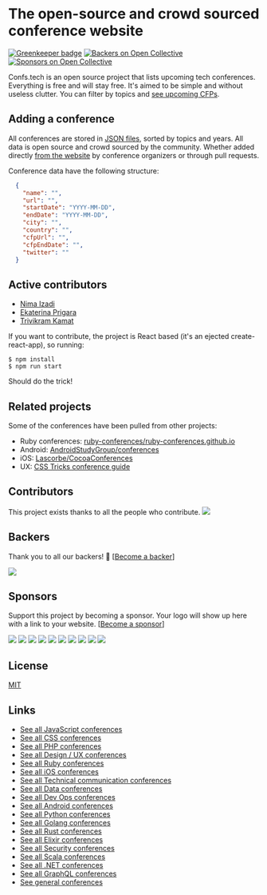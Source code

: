 # The open-source and crowd sourced conference website

[![Greenkeeper badge](https://badges.greenkeeper.io/tech-conferences/confs.tech.svg)](https://greenkeeper.io/)
[![Backers on Open Collective](https://opencollective.com/confstech/backers/badge.svg)](#backers) 
[![Sponsors on Open Collective](https://opencollective.com/confstech/sponsors/badge.svg)](#sponsors) 

Confs.tech is an open source project that lists upcoming tech conferences. Everything is free and will stay free. It's aimed to be simple and without useless clutter. You can filter by topics and [see upcoming CFPs](https://confs.tech/cfp).

## Adding a conference

All conferences are stored in [JSON files](https://github.com/tech-conferences/conference-data/tree/master/conferences), sorted by topics and years. All data is open source and crowd sourced by the community. Whether added directly [from the website](https://confs.tech/conferences/new) by conference organizers or through pull requests.

Conference data have the following structure:

```json
  {
    "name": "",
    "url": "",
    "startDate": "YYYY-MM-DD",
    "endDate": "YYYY-MM-DD",
    "city": "",
    "country": "",
    "cfpUrl": "",
    "cfpEndDate": "",
    "twitter": ""
  }
```

## Active contributors

- [Nima Izadi](https://nimz.co)
- [Ekaterina Prigara](https://twitter.com/katyaprigara)
- [Trivikram Kamat](https://twitter.com/trivikram)

If you want to contribute, the project is React based (it's an ejected create-react-app), so running:

```
$ npm install
$ npm run start
```

Should do the trick!

## Related projects

Some of the conferences have been pulled from other projects:

- Ruby conferences: [ruby-conferences/ruby-conferences.github.io](https://github.com/ruby-conferences/ruby-conferences.github.io)
- Android: [AndroidStudyGroup/conferences](https://github.com/AndroidStudyGroup/conferences)
- iOS: [Lascorbe/CocoaConferences](https://github.com/Lascorbe/CocoaConferences)
- UX: [CSS Tricks conference guide](https://css-tricks.com/guide-2017-conferences)

## Contributors

This project exists thanks to all the people who contribute. 
<a href="https://github.com/tech-conferences/confs.tech/contributors"><img src="https://opencollective.com/confstech/contributors.svg?width=890&button=false" /></a>


## Backers

Thank you to all our backers! 🙏 [[Become a backer](https://opencollective.com/confstech#backer)]

<a href="https://opencollective.com/confstech#backers" target="_blank"><img src="https://opencollective.com/confstech/backers.svg?width=890"></a>


## Sponsors

Support this project by becoming a sponsor. Your logo will show up here with a link to your website. [[Become a sponsor](https://opencollective.com/confstech#sponsor)]

<a href="https://opencollective.com/confstech/sponsor/0/website" target="_blank"><img src="https://opencollective.com/confstech/sponsor/0/avatar.svg"></a>
<a href="https://opencollective.com/confstech/sponsor/1/website" target="_blank"><img src="https://opencollective.com/confstech/sponsor/1/avatar.svg"></a>
<a href="https://opencollective.com/confstech/sponsor/2/website" target="_blank"><img src="https://opencollective.com/confstech/sponsor/2/avatar.svg"></a>
<a href="https://opencollective.com/confstech/sponsor/3/website" target="_blank"><img src="https://opencollective.com/confstech/sponsor/3/avatar.svg"></a>
<a href="https://opencollective.com/confstech/sponsor/4/website" target="_blank"><img src="https://opencollective.com/confstech/sponsor/4/avatar.svg"></a>
<a href="https://opencollective.com/confstech/sponsor/5/website" target="_blank"><img src="https://opencollective.com/confstech/sponsor/5/avatar.svg"></a>
<a href="https://opencollective.com/confstech/sponsor/6/website" target="_blank"><img src="https://opencollective.com/confstech/sponsor/6/avatar.svg"></a>
<a href="https://opencollective.com/confstech/sponsor/7/website" target="_blank"><img src="https://opencollective.com/confstech/sponsor/7/avatar.svg"></a>
<a href="https://opencollective.com/confstech/sponsor/8/website" target="_blank"><img src="https://opencollective.com/confstech/sponsor/8/avatar.svg"></a>
<a href="https://opencollective.com/confstech/sponsor/9/website" target="_blank"><img src="https://opencollective.com/confstech/sponsor/9/avatar.svg"></a>



## License

[MIT](LICENSE.md)

## Links

- [See all JavaScript conferences](https://confs.tech/javascript)
- [See all CSS conferences](https://confs.tech/css)
- [See all PHP conferences](https://confs.tech/php)
- [See all Design / UX conferences](https://confs.tech/ux)
- [See all Ruby conferences](https://confs.tech/ruby)
- [See all iOS conferences](https://confs.tech/ios)
- [See all Technical communication conferences](https://confs.tech/tech-comm)
- [See all Data conferences](https://confs.tech/data)
- [See all Dev Ops conferences](https://confs.tech/devops)
- [See all Android conferences](https://confs.tech/android)
- [See all Python conferences](https://confs.tech/python)
- [See all Golang conferences](https://confs.tech/golang)
- [See all Rust conferences](https://confs.tech/rust)
- [See all Elixir conferences](https://confs.tech/elixir)
- [See all Security conferences](https://confs.tech/security)
- [See all Scala conferences](https://confs.tech/scala)
- [See all .NET conferences](https://confs.tech/dotnet)
- [See all GraphQL conferences](https://confs.tech/graphql)
- [See general conferences](https://confs.tech/general)

